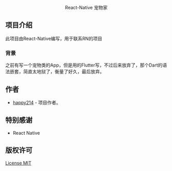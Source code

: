<p align="center">
  React-Native 宠物家
</p>

<span id="nav-1"></span>

<span id="nav-2"></span>

<span id="nav-3"></span>

## 项目介绍

此项目由React-Native编写，用于联系RN的项目

<span id="nav-3-1"></span>

### 背景

  之前有写一个宠物类的App，但是用的Flutter写，不过后来放弃了，那个Dart的语法嵌套，简直太地狱了，衡量了好久，最后放弃。

<span id="nav-4"></span>

<span id="nav-6"></span>

## 作者

- [happy214](https://github.com/RogerPeng123) - 项目作者。

</details>

<span id="nav-12"></span>

## 特别感谢

- React Native

<span id="nav-15"></span>

## 版权许可

[License MIT](LICENSE)
